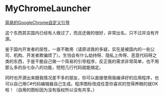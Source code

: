 # MyChromeLauncher

[简易的GoogleChrome自定义引导](https://rewrz.com/archive/mychromelauncher-portable-version-of-googlechrome)

这个东西其实国内已经有人做过了，而且还做的很好，非常出名，只不过并没有开源。

鉴于国内开发者的尿性，一直不敢用（请原谅我的多疑，实在是被国内的一些公司、机构、开发者欺骗烦了）。生怕会有什么劫持呀、隐私上传呀、恶意代码呀之类的东西，于是干脆自己做一个简易的引导程序，反正我的需求非常简单，也不用那么多的杂七杂八的功能，短短几行代码就能搞定。

同时也开源出来跟我情况差不多的朋友，你可以直接使用我编译好的应用程序，也可以自己用C#代码编辑器自己生成。程序图标改成任意你喜欢的觉得养眼的就OK啦！（自用的图标因为没有版权所以没有共享。）

